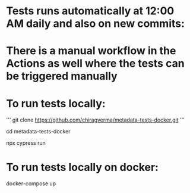 # Tests runs automatically at 12:00 AM daily and also on new commits:
# There is a manual workflow in the Actions as well where the tests can be triggered manually

# To run tests locally:
'''
git clone https://github.com/chiragverma/metadata-tests-docker.git
'''

cd metadata-tests-docker

npx cypress run

# To run tests locally on docker:

docker-compose up



